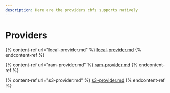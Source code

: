 ```yaml
---
description: Here are the providers cbfs supports natively
---
```


# Providers

{% content-ref url="local-provider.md" %}
[local-provider.md](local-provider.md)
{% endcontent-ref %}

{% content-ref url="ram-provider.md" %}
[ram-provider.md](ram-provider.md)
{% endcontent-ref %}

{% content-ref url="s3-provider.md" %}
[s3-provider.md](s3-provider.md)
{% endcontent-ref %}
